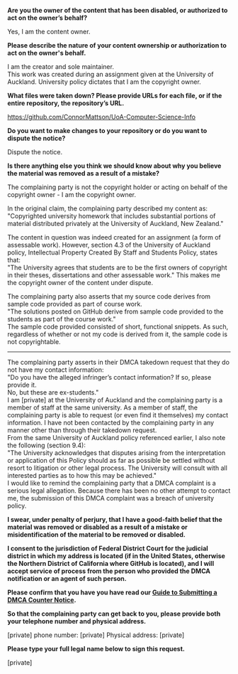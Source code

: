 **Are you the owner of the content that has been disabled, or authorized to act on the owner’s behalf?**

Yes, I am the content owner.

**Please describe the nature of your content ownership or authorization to act on the owner's behalf.**

I am the creator and sole maintainer.  
This work was created during an assignment given at the University of Auckland. University policy dictates that I am the copyright owner.

**What files were taken down? Please provide URLs for each file, or if the entire repository, the repository’s URL.**

https://github.com/ConnorMattson/UoA-Computer-Science-Info

**Do you want to make changes to your repository or do you want to dispute the notice?**

Dispute the notice.

**Is there anything else you think we should know about why you believe the material was removed as a result of a mistake?**

The complaining party is not the copyright holder or acting on behalf of the copyright owner - I am the copyright owner.

In the original claim, the complaining party described my content as:  
"Copyrighted university homework that includes substantial portions of material distributed privately at the University of Auckland, New Zealand."

The content in question was indeed created for an assignment (a form of assessable work). However, section 4.3 of the University of Auckland policy, Intellectual Property Created By Staff and Students Policy, states that:  
"The University agrees that students are to be the first owners of copyright in their theses, dissertations and other assessable work."
This makes me the copyright owner of the content under dispute.

The complaining party also asserts that my source code derives from sample code provided as part of course work.  
"The solutions posted on GitHub derive from sample code provided to the students as part of the course work."  
The sample code provided consisted of short, functional snippets. As such, regardless of whether or not my code is derived from it, the sample code is not copyrightable.

---

The complaining party asserts in their DMCA takedown request that they do not have my contact information:  
"Do you have the alleged infringer’s contact information? If so, please provide it.  
No, but these are ex-students."  
I am [private] at the University of Auckland and the complaining party is a member of staff at the same university. As a member of staff, the complaining party is able to request (or even find it themselves) my contact information. I have not been contacted by the complaining party in any manner other than through their takedown request.  
From the same University of Auckland policy referenced earlier, I also note the following (section 9.4):  
"The University acknowledges that disputes arising from the interpretation or application of this Policy should as far as possible be settled without resort to litigation or other legal process. The University will consult with all interested parties as to how this may be achieved."  
I would like to remind the complaining party that a DMCA complaint is a serious legal allegation. Because there has been no other attempt to contact me, the submission of this DMCA complaint was a breach of university policy.

**I swear, under penalty of perjury, that I have a good-faith belief that the material was removed or disabled as a result of a mistake or misidentification of the material to be removed or disabled.**

**I consent to the jurisdiction of Federal District Court for the judicial district in which my address is located (if in the United States, otherwise the Northern District of California where GitHub is located), and I will accept service of process from the person who provided the DMCA notification or an agent of such person.**

**Please confirm that you have you have read our <a href="https://docs.github.com/articles/guide-to-submitting-a-dmca-counter-notice">Guide to Submitting a DMCA Counter Notice</a>.**

**So that the complaining party can get back to you, please provide both your telephone number and physical address.**

[private] phone number: [private]
Physical address: [private]

**Please type your full legal name below to sign this request.**

[private]
